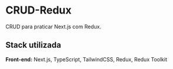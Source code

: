 # CRUD-Redux

CRUD para praticar Next.js com Redux.

## Stack utilizada

**Front-end:** Next.js, TypeScript, TailwindCSS, Redux, Redux Toolkit
